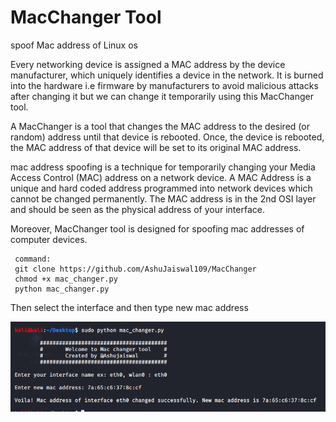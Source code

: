 # MacChanger Tool
spoof Mac address of Linux os

Every networking device is assigned a MAC address by the device manufacturer, which uniquely identifies a device in the network. It is burned into the hardware i.e firmware by manufacturers to avoid malicious attacks after changing it but we can change it temporarily using this MacChanger tool.

A MacChanger is a tool that changes the MAC address to the desired (or random) address until that device is rebooted. Once, the device is rebooted, the MAC address of that device will be set to its original MAC address.

mac address spoofing is a technique for temporarily changing your Media Access Control (MAC) address on a network device. A MAC Address is a unique and hard coded address programmed into network devices which cannot be changed permanently. The MAC address is in the 2nd OSI layer and should be seen as the physical address of your interface. 

Moreover, MacChanger tool is designed for spoofing mac addresses of computer devices. 

     
     command: 
     git clone https://github.com/AshuJaiswal109/MacChanger
     chmod +x mac_changer.py
     python mac_changer.py 
     
Then select the interface and then type new mac address


 ![Alt Text](https://github.com/AshuJaiswal109/MacChanger/blob/master/macchnager.png?raw=true)

